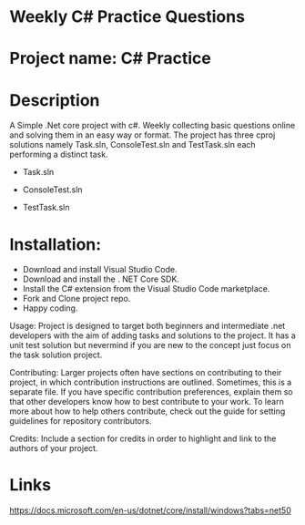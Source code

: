 # Weekly C# Practice Questions

# Project name: C# Practice

# Description 
A Simple .Net core project with c#. Weekly collecting basic questions online and solving them in an easy way or format. The project has three cproj solutions namely Task.sln, ConsoleTest.sln and TestTask.sln each performing a distinct task.

 - Task.sln

- ConsoleTest.sln

- TestTask.sln

# Installation: 
- Download and install Visual Studio Code.
- Download and install the . NET Core SDK.
- Install the C# extension from the Visual Studio Code marketplace.
- Fork and Clone project repo.
- Happy coding.

Usage: 
Project is designed to target both beginners and intermediate .net developers with the aim of adding tasks and solutions to the project. It has a unit test solution but nevermind if you are new to the concept just focus on the task solution project.

Contributing: Larger projects often have sections on contributing to their project, in which contribution instructions are outlined. Sometimes, this is a separate file. If you have specific contribution preferences, explain them so that other developers know how to best contribute to your work. To learn more about how to help others contribute, check out the guide for setting guidelines for repository contributors.

Credits: Include a section for credits in order to highlight and link to the authors of your project.

# Links
https://docs.microsoft.com/en-us/dotnet/core/install/windows?tabs=net50
